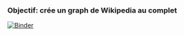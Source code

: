 ### Objectif: crée un graph de Wikipedia au complet

[![Binder](https://mybinder.org/badge_logo.svg)](https://mybinder.org/v2/gh/Azrotho/GraphWikipedia/main)
